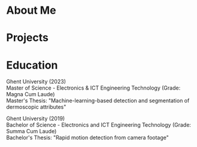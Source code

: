# About Me

# Projects

# Education

Ghent University (2023)\
Master of Science - Electronics & ICT Engineering Technology (Grade: Magna Cum Laude)\
Master's Thesis: "Machine-learning-based detection and segmentation of dermoscopic attributes"
  
Ghent University (2019)\
Bachelor of Science - Electronics and ICT Engineering Technology (Grade: Summa Cum Laude)\
Bachelor's Thesis: "Rapid motion detection from camera footage"

